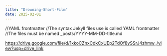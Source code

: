 ```yaml
---
title: "Drowning-Short-Film"
date: 2025-02-01
---
```


//YAML frontmatter 
//The syntax Jekyll files use is called YAML frontmatter
//The files must be named _posts/YYYY-MM-DD-title.md

https://drive.google.com/file/d/1xkoCZnxCdkCxUEp2TdOf8ySSrJ4zhmw_/view?usp=drive_link

